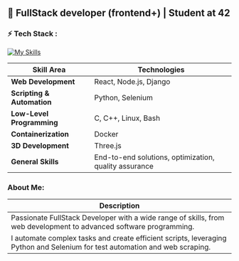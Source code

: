 ## 🚀 FullStack developer (frontend+) | Student at **42**

### ⚡️ Tech Stack :

[![My Skills](https://skillicons.dev/icons?i=docker,react,threejs,nodejs,django,c,cpp)](https://skillicons.dev)

| **Skill Area**                | **Technologies**                                             |
|-------------------------------|--------------------------------------------------------------|
| **Web Development**           | React, Node.js, Django                                       |
| **Scripting & Automation**    | Python, Selenium                                             |
| **Low-Level Programming**     | C, C++, Linux, Bash                                          |
| **Containerization**          | Docker                                                       |
| **3D Development**            | Three.js                                                     |
| **General Skills**            | End-to-end solutions, optimization, quality assurance        |

### About Me:

| **Description**                                                                                                             |
|-----------------------------------------------------------------------------------------------------------------------------|
| Passionate FullStack Developer with a wide range of skills, from web development to advanced software programming.          |
| I automate complex tasks and create efficient scripts, leveraging Python and Selenium for test automation and web scraping. |
